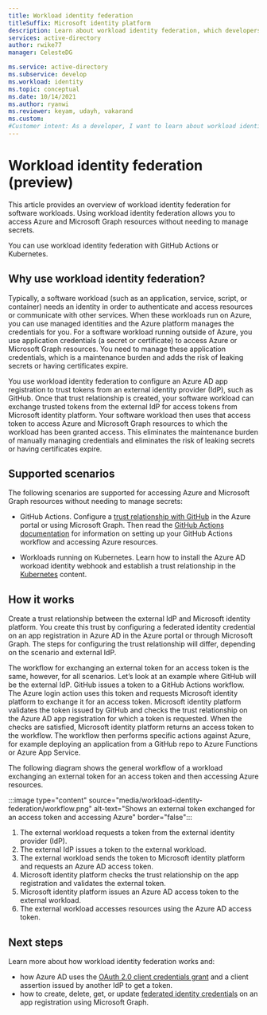 ```yaml
---
title: Workload identity federation 
titleSuffix: Microsoft identity platform
description: Learn about workload identity federation, which developers can use to grant workloads running outside of Azure access to Azure resources without using secrets or certificates. This eliminates the need for developers to store and maintain long-lived secrets or certificates outside of Azure.
services: active-directory
author: rwike77
manager: CelesteDG

ms.service: active-directory
ms.subservice: develop
ms.workload: identity
ms.topic: conceptual
ms.date: 10/14/2021
ms.author: ryanwi
ms.reviewer: keyam, udayh, vakarand
ms.custom: 
#Customer intent: As a developer, I want to learn about workload identity federation so that I can securely access Azure resources from external apps and services without needing to manage secrets. 
---
```


# Workload identity federation (preview)
This article provides an overview of workload identity federation for software workloads. Using workload identity federation allows you to access Azure and Microsoft Graph resources without needing to manage secrets.

You can use workload identity federation with GitHub Actions or Kubernetes.

## Why use workload identity federation?

Typically, a software workload (such as an application, service, script, or container) needs an identity in order to authenticate and access resources or communicate with other services.  When these workloads run on Azure, you can use managed identities and the Azure platform manages the credentials for you.  For a software workload running outside of Azure, you use application credentials (a secret or certificate) to access Azure or Microsoft Graph resources.  You need to manage these application credentials, which is a maintenance burden and adds the risk of leaking secrets or having certificates expire.

You use workload identity federation to configure an Azure AD app registration to trust tokens from an external identity provider (IdP), such as GitHub.  Once that trust relationship is created, your software workload can exchange trusted tokens from the external IdP for access tokens from Microsoft identity platform.  Your software workload then uses that access token to access Azure and Microsoft Graph resources to which the workload has been granted access. This eliminates the maintenance burden of manually managing credentials and eliminates the risk of leaking secrets or having certificates expire.

## Supported scenarios

The following scenarios are supported for accessing Azure and Microsoft Graph resources without needing to manage secrets:

- GitHub Actions. Configure a [trust relationship with GitHub](workload-identity-federation-create-trust-github.md) in the Azure portal or using Microsoft Graph. Then read the [GitHub Actions documentation](https://docs.github.com/actions/deployment/security-hardening-your-deployments/configuring-openid-connect-in-azure) for information on setting up your GitHub Actions workflow and accessing Azure resources.

- Workloads running on Kubernetes. Learn how to install the Azure AD workoad identity webhook and establish a trust relationship in the [Kubernetes](https://azure.github.io/azure-workload-identity/) content.

## How it works
Create a trust relationship between the external IdP and Microsoft identity platform. You create this trust by configuring a federated identity credential on an app registration in Azure AD in the Azure portal or through Microsoft Graph.  The steps for configuring the trust relationship will differ, depending on the scenario and external IdP.

The workflow for exchanging an external token for an access token is the same, however, for all scenarios. Let’s look at an example where GitHub will be the external IdP. GitHub issues a token to a GitHub Actions workflow. The Azure login action uses this token and requests Microsoft identity platform to exchange it for an access token. Microsoft identity platform validates the token issued by GitHub and checks the trust relationship on the Azure AD app registration for which a token is requested. When the checks are satisfied, Microsoft identity platform returns an access token to the workflow. The workflow then performs specific actions against Azure, for example deploying an application from a GitHub repo to Azure Functions or Azure App Service.  

The following diagram shows the general workflow of a workload exchanging an external token for an access token and then accessing Azure resources.

:::image type="content" source="media/workload-identity-federation/workflow.png" alt-text="Shows an external token exchanged for an access token and accessing Azure" border="false":::

1. The external workload requests a token from the external identity provider (IdP).
1. The external IdP issues a token to the external workload.
1. The external workload sends the token to Microsoft identity platform and requests an Azure AD access token.
1. Microsoft identity platform checks the trust relationship on the app registration and validates the external token.
1. Microsoft identity platform issues an Azure AD access token to the external workload.
1. The external workload accesses resources using the Azure AD access token.

## Next steps
Learn more about how workload identity federation works and:
- how Azure AD uses the [OAuth 2.0 client credentials grant](v2-oauth2-client-creds-grant-flow.md#get-a-token) and a client assertion issued by another IdP to get a token.
- how to create, delete, get, or update [federated identity credentials](/graph/api/resources/federatedidentitycredentials-overview?view=graph-rest-beta) on an app registration using Microsoft Graph.
